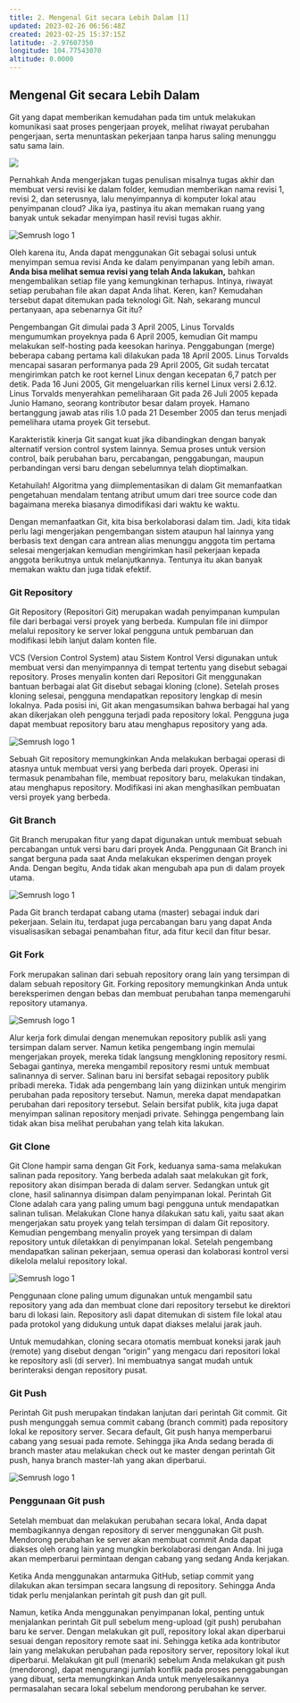 ```yaml
---
title: 2. Mengenal Git secara Lebih Dalam [1]
updated: 2023-02-26 06:56:48Z
created: 2023-02-25 15:37:15Z
latitude: -2.97607350
longitude: 104.77543070
altitude: 0.0000
---
```


## Mengenal Git secara Lebih Dalam

Git yang dapat memberikan kemudahan pada tim untuk melakukan komunikasi saat proses pengerjaan proyek, melihat riwayat perubahan pengerjaan, serta menuntaskan pekerjaan tanpa harus saling menunggu satu sama lain.

<img src="../dicoding_resources/2021071209450214eb6fbda57ce79770efe24d3ec9ecb0.png">

Pernahkah Anda mengerjakan tugas penulisan misalnya tugas akhir dan membuat versi revisi ke dalam folder, kemudian memberikan nama revisi 1, revisi 2, dan seterusnya, lalu menyimpannya di komputer lokal atau penyimpanan cloud? Jika iya, pastinya itu akan memakan ruang yang banyak untuk sekadar menyimpan hasil revisi tugas akhir.
 
 <img src="../dicoding_resources/2021071209452257703d13141997b9d660884ffe26a2b7.png" alt="Semrush logo 1">
 
Oleh karena itu, Anda dapat menggunakan Git sebagai solusi untuk menyimpan semua revisi Anda ke dalam penyimpanan yang lebih aman. **Anda bisa melihat semua revisi yang telah Anda lakukan,** bahkan mengembalikan setiap file yang kemungkinan terhapus. Intinya, riwayat setiap perubahan file akan dapat Anda lihat. Keren, kan? Kemudahan tersebut dapat ditemukan pada teknologi Git. Nah, sekarang muncul pertanyaan, apa sebenarnya Git itu?
 
 Pengembangan Git dimulai pada 3 April 2005, Linus Torvalds mengumumkan proyeknya pada 6 April 2005, kemudian Git mampu melakukan self-hosting pada keesokan harinya. Penggabungan (merge) beberapa cabang pertama kali dilakukan pada 18 April 2005. Linus Torvalds mencapai sasaran performanya pada 29 April 2005, Git sudah tercatat mengirimkan patch ke root kernel Linux dengan kecepatan 6,7 patch per detik. Pada 16 Juni 2005, Git mengeluarkan rilis kernel Linux versi 2.6.12. Linus Torvalds menyerahkan pemeliharaan Git pada 26 Juli 2005 kepada Junio Hamano, seorang kontributor besar dalam proyek. Hamano bertanggung jawab atas rilis 1.0 pada 21 Desember 2005 dan terus menjadi pemelihara utama proyek Git tersebut.
 
Karakteristik kinerja Git sangat kuat jika dibandingkan dengan banyak alternatif version control system lainnya. Semua proses untuk version control, baik perubahan baru, percabangan, penggabungan, maupun perbandingan versi baru dengan sebelumnya telah dioptimalkan. 

Ketahuilah! Algoritma yang diimplementasikan di dalam Git memanfaatkan pengetahuan mendalam tentang atribut umum dari tree source code dan bagaimana mereka biasanya dimodifikasi dari waktu ke waktu. 

Dengan memanfaatkan Git, kita bisa berkolaborasi dalam tim. Jadi, kita tidak perlu lagi mengerjakan pengembangan sistem ataupun hal lainnya yang berbasis text dengan cara antrean alias menunggu anggota tim pertama selesai mengerjakan kemudian mengirimkan hasil pekerjaan kepada anggota berikutnya untuk melanjutkannya. Tentunya itu akan banyak memakan waktu dan juga tidak efektif. 

### Git Repository
Git Repository (Repositori Git) merupakan wadah penyimpanan kumpulan file dari berbagai versi proyek yang berbeda. Kumpulan file ini diimpor melalui repository ke server lokal pengguna untuk pembaruan dan modifikasi lebih lanjut dalam konten file.

VCS (Version Control System) atau Sistem Kontrol Versi digunakan untuk membuat versi dan menyimpannya di tempat tertentu yang disebut sebagai repository. Proses menyalin konten dari Repositori Git menggunakan bantuan berbagai alat Git disebut sebagai kloning (clone). Setelah proses kloning selesai, pengguna mendapatkan repository lengkap di mesin lokalnya. Pada posisi ini, Git akan mengasumsikan bahwa berbagai hal yang akan dikerjakan oleh pengguna terjadi pada repository lokal. Pengguna juga dapat membuat repository baru atau menghapus repository yang ada.

 <img src="../dicoding_resources/2021071209462258f91bbf9546ff1afa24c76d5875a7e3.png" alt="Semrush logo 1">
 
Sebuah Git repository memungkinkan Anda melakukan berbagai operasi di atasnya untuk membuat versi yang berbeda dari proyek. Operasi ini termasuk penambahan file, membuat repository baru, melakukan tindakan, atau menghapus repository. Modifikasi ini akan menghasilkan pembuatan versi proyek yang berbeda.

### Git Branch

Git Branch merupakan fitur yang dapat digunakan untuk membuat sebuah percabangan untuk versi baru dari proyek Anda. Penggunaan Git Branch ini sangat berguna pada saat Anda melakukan eksperimen dengan proyek Anda. Dengan begitu, Anda tidak akan mengubah apa pun di dalam proyek utama.

 <img src="../dicoding_resources/202107172156070c490737d5da780586da1944081788c9.png" alt="Semrush logo 1">
 
Pada Git branch terdapat cabang utama (master) sebagai induk dari pekerjaan. Selain itu, terdapat juga percabangan baru yang dapat Anda visualisasikan sebagai penambahan fitur, ada fitur kecil dan fitur besar.
 
 ### Git Fork
 Fork merupakan salinan dari sebuah repository orang lain yang tersimpan di dalam sebuah repository Git. Forking repository memungkinkan Anda untuk bereksperimen dengan bebas dan membuat perubahan tanpa memengaruhi repository utamanya.
 
  <img src="../dicoding_resources/20210712094709ebeb563ca2f6a1b9d90d1fe7e61d2e2e.png" alt="Semrush logo 1">
  
Alur kerja fork dimulai dengan menemukan repository publik asli yang tersimpan dalam server. Namun ketika pengembang ingin memulai mengerjakan proyek, mereka tidak langsung mengkloning repository resmi. Sebagai gantinya, mereka mengambil repository resmi untuk membuat salinannya di server. Salinan baru ini bersifat sebagai repository publik pribadi mereka. Tidak ada pengembang lain yang diizinkan untuk mengirim perubahan pada repository tersebut. Namun, mereka dapat mendapatkan perubahan dari repository tersebut. Selain bersifat publik, kita juga dapat menyimpan salinan repository menjadi private. Sehingga pengembang lain tidak akan bisa melihat perubahan yang telah kita lakukan.

### Git Clone
Git Clone hampir sama dengan Git Fork, keduanya sama-sama melakukan salinan pada repository. Yang berbeda adalah saat melakukan git fork, repository akan disimpan berada di dalam server. Sedangkan untuk git clone, hasil salinannya disimpan dalam penyimpanan lokal. Perintah Git Clone adalah cara yang paling umum bagi pengguna untuk mendapatkan salinan tulisan. Melakukan Clone hanya dilakukan satu kali, yaitu saat akan mengerjakan satu proyek yang telah tersimpan di dalam Git repository. Kemudian pengembang menyalin proyek yang tersimpan di dalam repository untuk diletakkan di penyimpanan lokal. Setelah pengembang mendapatkan salinan pekerjaan, semua operasi dan kolaborasi kontrol versi dikelola melalui repository lokal.

 <img src="../dicoding_resources/2021071209472695299674faeb883c4547302be9cb26e3.png" alt="Semrush logo 1">
 
Penggunaan clone paling umum digunakan untuk mengambil satu repository yang ada dan membuat clone dari repository tersebut ke direktori baru di lokasi lain. Repository asli dapat ditemukan di sistem file lokal atau pada protokol yang didukung untuk dapat diakses melalui jarak jauh.

Untuk memudahkan, cloning secara otomatis membuat koneksi jarak jauh (remote) yang disebut dengan “origin” yang mengacu dari repositori lokal ke repository asli (di server). Ini membuatnya sangat mudah untuk berinteraksi dengan repository pusat.

### Git Push

Perintah Git push merupakan tindakan lanjutan dari perintah Git commit. Git push mengunggah semua commit cabang (branch commit) pada repository lokal ke repository server. Secara default, Git push hanya memperbarui cabang yang sesuai pada remote. Sehingga jika Anda sedang berada di branch master atau melakukan check out ke master dengan perintah Git push, hanya branch master-lah yang akan diperbarui.

<img src="../dicoding_resources/20210717215649fdf20aa9c92028d6505cd3b7ca4ca2c4.png" alt="Semrush logo 1">

### Penggunaan Git push

Setelah membuat dan melakukan perubahan secara lokal, Anda dapat membagikannya dengan repository di server menggunakan Git push. Mendorong perubahan ke server akan membuat commit Anda dapat diakses oleh orang lain yang mungkin berkolaborasi dengan Anda. Ini juga akan memperbarui permintaan dengan cabang yang sedang Anda kerjakan.

Ketika Anda menggunakan antarmuka GitHub, setiap commit yang dilakukan akan tersimpan secara langsung di repository. Sehingga Anda tidak perlu menjalankan perintah git push dan git pull. 

Namun, ketika Anda menggunakan penyimpanan lokal, penting untuk menjalankan perintah Git pull sebelum meng-upload (git push) perubahan baru ke server. Dengan melakukan git pull, repository lokal akan diperbarui sesuai dengan repository remote saat ini. Sehingga ketika ada kontributor lain yang melakukan perubahan pada repository server, repository lokal ikut diperbarui. Melakukan git pull (menarik) sebelum Anda melakukan git push (mendorong), dapat mengurangi jumlah konflik pada proses penggabungan yang dibuat, serta memungkinkan Anda untuk menyelesaikannya permasalahan secara lokal sebelum mendorong perubahan ke  server.

